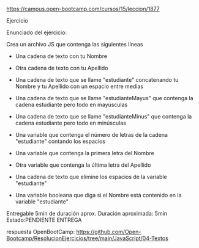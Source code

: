 https://campus.open-bootcamp.com/cursos/15/leccion/1877

Ejercicio

Enunciado del ejercicio:

Crea un archivo JS que contenga las siguientes líneas

- Una cadena de texto con tu Nombre

- Otra cadena de texto con tu Apellido

- Una cadena de texto que se llame "estudiante" 
  concatenando tu Nombre y tu Apellido con un espacio entre medias

- Una cadena de texto que se llame "estudianteMayus" 
  que contenga la cadena estudiante pero todo en mayúsculas

- Una cadena de texto que se llame "estudianteMinus" 
  que contenga la cadena estudiante pero todo en minúsculas

- Una variable que contenga el número de letras 
  de la cadena "estudiante" contando los espacios

- Una variable que contenga la primera letra del Nombre

- Otra variable que contenga la última letra del Apellido

- Una cadena de texto que elimine los espacios de la variable "estudiante"

- Una variable booleana que diga si el Nombre está contenido en la variable "estudiante"



Entregable
5min de duración aprox.
Duración aproximada: 5min
Estado:PENDIENTE ENTREGA


respuesta OpenBootCamp:
https://github.com/Open-Bootcamp/ResolucionEjercicios/tree/main/JavaScript/04-Textos